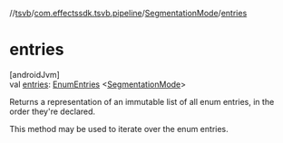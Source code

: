 //[tsvb](../../../index.md)/[com.effectssdk.tsvb.pipeline](../index.md)/[SegmentationMode](index.md)/[entries](entries.md)

# entries

[androidJvm]\
val [entries](entries.md): [EnumEntries](https://kotlinlang.org/api/latest/jvm/stdlib/kotlin.enums/-enum-entries/index.html)
&lt;[SegmentationMode](index.md)&gt;

Returns a representation of an immutable list of all enum entries, in the order they're declared.

This method may be used to iterate over the enum entries.

